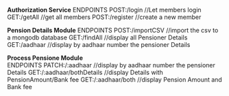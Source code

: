 **Authorization Service** 
ENDPOINTS   POST:/login        //Let members login
            GET:/getAll        //get all members
            POST:/register     //create a new member


**Pension Details Module** 
ENDPOINTS   POST:/importCSV     //import the csv to a mongodb database
            GET:/findAll        //display all Pensioner Details
            GET:/aadhaar        //display by aadhaar number the pensioner Details


**Process Pensione Module**          
ENDPOINTS   PATCH:/:aadhaar                  //display by aadhaar number the pensioner Details
            GET:/:aadhaar/bothDetails        //display Details with PensionAmount/Bank fee
            GET:/:aadhaar/both               //display Pension Amount and Bank fee


